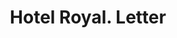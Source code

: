 ---
doi: 10.7916/D8378MNC
date_other: '1910'
date_other_textual: 1910-1919
form: correspondence
genre:
- Letters (correspondence)
name:
- Hotel Royal
object_in_context_url: https://biggert.cul.columbia.edu/items/view/ave_biggert_00135
subject_hierarchical_geographic:
- Des Moines, Iowa, United States
subject_name:
- Hotel Royal
title: Hotel Royal. Letter
sort_title: Hotel Royal. Letter
call_number: ave_biggert_00135
coordinates:
- 41.590833333333336,-93.62083333333332
pid: ave_biggert_00135
identifiers: ave_biggert_00135
permalink: /biggert/ave_biggert_00135/
layout: iiif-image-page
---